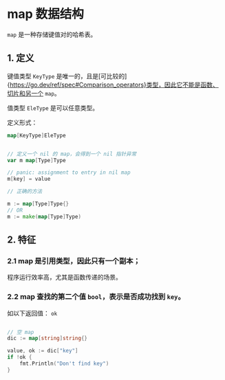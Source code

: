 

# map 数据结构

`map` 是一种存储键值对的哈希表。

## 1. 定义

键值类型 `KeyType` 是唯一的，且是[可比较的]{https://go.dev/ref/spec#Comparison_operators}类型，因此它不能是函数、切片和另一个 `map`。

值类型 `EleType` 是可以任意类型。

定义形式：

```go
map[KeyType]EleType


// 定义一个 nil 的 map，会得到一个 nil 指针异常
var m map[Type]Type

// panic: assignment to entry in nil map
m[key] = value

// 正确的方法

m := map[Type]Type{}
// OR 
m := make(map[Type]Type)

```

## 2. 特征

### 2.1 map 是引用类型，因此只有一个副本；

程序运行效率高，尤其是函数传递的场景。

### 2.2 map 查找的第二个值 `bool`，表示是否成功找到 `key`。

如以下返回值： `ok`

```go

// 空 map
dic := map[string]string{}

value, ok := dic["key"]
if !ok {
    fmt.Println("Don't find key")
}

```

